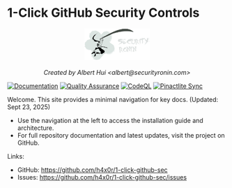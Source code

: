 # 1-Click GitHub Security Controls

<div align="center">
  <img src="../Security Ronin logo.png" alt="Security Ronin" width="150">
  <br><br>
  <em>Created by Albert Hui &lt;albert@securityronin.com&gt;</em>
</div>

[![Documentation](https://github.com/h4x0r/1-click-github-sec/actions/workflows/docs.yml/badge.svg?branch=main)](https://github.com/h4x0r/1-click-github-sec/actions/workflows/docs.yml)
[![Quality Assurance](https://github.com/h4x0r/1-click-github-sec/actions/workflows/quality-assurance.yml/badge.svg?branch=main)](https://github.com/h4x0r/1-click-github-sec/actions/workflows/quality-assurance.yml)
[![CodeQL](https://github.com/h4x0r/1-click-github-sec/actions/workflows/codeql.yml/badge.svg?branch=main)](https://github.com/h4x0r/1-click-github-sec/actions/workflows/codeql.yml)
[![Pinactlite Sync](https://github.com/h4x0r/1-click-github-sec/actions/workflows/sync-pinactlite.yml/badge.svg?branch=main)](https://github.com/h4x0r/1-click-github-sec/actions/workflows/sync-pinactlite.yml)

Welcome. This site provides a minimal navigation for key docs. (Updated: Sept 23, 2025)

- Use the navigation at the left to access the installation guide and architecture.
- For full repository documentation and latest updates, visit the project on GitHub.

Links:
- GitHub: https://github.com/h4x0r/1-click-github-sec
- Issues: https://github.com/h4x0r/1-click-github-sec/issues
